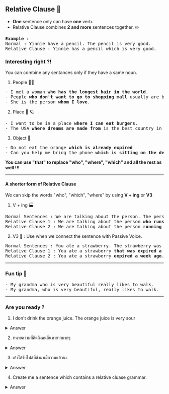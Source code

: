 ## Relative Clause :tada:

- <strong>One</strong> sentence only can have <strong>one</strong> verb.
- Relative Clause combines <strong>2 and more</strong> sentences together.
:pencil2:
<pre>
<strong>Example : </strong>
Normal : Yinnie have a pencil. The pencil is very good.
Relative Clause : Yinnie has a pencil which is very good.
</pre>

### Interesting right ?! 

You can combine any sentances only if they have a same noun.

1. People :red_haired_woman:
<pre>
- I met a woman <strong>who has the longest hair in the world</strong>. 
- People <strong>who don't want to go to shopping mall</strong> usually are bad people. 
- She is the person <strong>whom I love</strong>.
</pre>

2. Place :hamburger: :ringed_planet:
<pre>
- I want to be in a place <strong>where I can eat burgers</strong>. 
- The USA <strong>where dreams are made from</strong> is the best country in our planet. 
</pre>

3. Object :mandarin:
<pre>
- Do not eat the orange <strong>which is already expired</strong>  
- Can you help me bring the phone <strong>which is sitting on the desk</strong> ?
</pre>

<strong>You can use "that" to replace "who", "where", "which" and all the rest as well !!!</strong>

________________________________

#### A shorter form of Relative Clause

We can skip the words "who", "which", "where" by using <strong>V + ing</strong> or <strong>V3</strong>

1. V + ing :factory:
<pre>
Normal Sentences : We are talking about the person. The person runs a business. 
Relative Clause 1 : We are talking about the person <strong>who runs a business</strong>.
Relative Clause 2 : We are talking about the person <strong>running a business</strong>.
</pre>
 
2. V3 :strawberry:
: Use when we connect the sentence with Passive Voice.
<pre>
Normal Sentences : You ate a strawberry. The strawberry was expired a week ago. 
Relative Clause 1 : You ate a strawberry <strong>that was expired a week ago</strong>.
Relative Clause 2 : You ate a strawberry <strong>expired a week ago</strong>.
</pre>

________________________

### Fun tip :older_woman:
<pre>
- My grandma who is very beautiful really likes to walk. 
- My grandma, who is very beautiful, really likes to walk.
</pre>

________________________

### Are you ready ?

1. I don't drink the orange juice. The orange juice is very sour
<details><summary>Answer</summary>
<p>
<pre>
I don't drink the orange juice which is very sour.
</pre>
</p>
</details>

2. ทนายความที่คิดถึงคนอื่นหายากมากๆ
<details><summary>Answer</summary>
<p>
<pre>
- The lawyer who thinks about other people is very rare.
- The lawyer thinking about other people is very rare,
</pre>
</p>
</details>

3. เค้าได้รับไฟล์ที่ส่งมาเมื่อวานแล้วนะ
<details><summary>Answer</summary>
<p>
<pre>
- I received the file that was submitted yesterday.
- I received the file submitted yesterdaty.
</pre>
</p>
</details>

4. Create me a sentence which contains a relative cluase grammar.
<details><summary>Answer</summary>
<p>

You are right!! 😍
</p>
</details>

